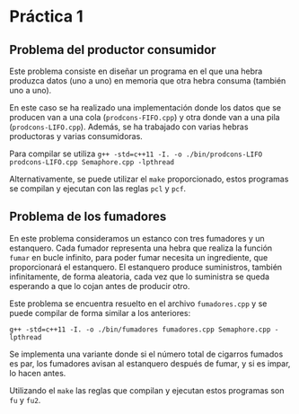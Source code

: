 # Práctica 1

## Problema del productor consumidor

Este problema consiste en diseñar un programa en el que una hebra produzca datos (uno a uno) en memoria que otra hebra consuma (también uno a uno).

En este caso se ha realizado una implementación donde los datos que se producen van a una cola (`prodcons-FIFO.cpp`) y otra donde van a una pila (`prodcons-LIFO.cpp`). Además, se ha trabajado con varias hebras productoras y varias consumidoras. 

Para compilar se utiliza `g++ -std=c++11 -I. -o ./bin/prodcons-LIFO prodcons-LIFO.cpp Semaphore.cpp -lpthread`

Alternativamente, se puede utilizar el `make` proporcionado, estos programas se compilan y ejecutan con las reglas `pcl` y `pcf`.

## Problema de los fumadores

En este problema consideramos un estanco con tres fumadores y un estanquero. Cada fumador representa una hebra que realiza la función `fumar` en bucle infinito, para poder fumar necesita un ingrediente, que proporcionará el estanquero. El estanquero produce suministros, también infinitamente, de forma aleatoria, cada vez que lo suministra se queda esperando a que lo cojan antes de producir otro.

Este problema se encuentra resuelto en el archivo `fumadores.cpp` y se puede compilar de forma similar a los anteriores:

`g++ -std=c++11 -I. -o ./bin/fumadores fumadores.cpp Semaphore.cpp -lpthread`

Se implementa una variante donde si el número total de cigarros fumados es par, los fumadores avisan al estanquero después de fumar, y si es impar, lo hacen antes.

Utilizando el `make` las reglas que compilan y ejecutan estos programas son `fu` y `fu2`.
